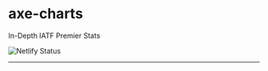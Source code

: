 # axe-charts

In-Depth IATF Premier Stats

![Netlify Status](https://api.netlify.com/api/v1/badges/88cf6fc1-85ed-4648-82f4-8a630b35f6c0/deploy-status)

---
